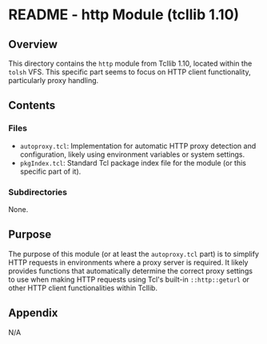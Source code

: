 # README - http Module (tcllib 1.10)

## Overview

This directory contains the `http` module from Tcllib 1.10, located within the `tolsh` VFS. This specific part seems to focus on HTTP client functionality, particularly proxy handling.

## Contents

### Files

- `autoproxy.tcl`: Implementation for automatic HTTP proxy detection and configuration, likely using environment variables or system settings.
- `pkgIndex.tcl`: Standard Tcl package index file for the module (or this specific part of it).

### Subdirectories

None.

## Purpose

The purpose of this module (or at least the `autoproxy.tcl` part) is to simplify HTTP requests in environments where a proxy server is required. It likely provides functions that automatically determine the correct proxy settings to use when making HTTP requests using Tcl's built-in `::http::geturl` or other HTTP client functionalities within Tcllib.

## Appendix

N/A 